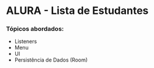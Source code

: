 # ALURA - Lista de Estudantes

### Tópicos abordados:
* Listeners
* Menu
* UI
* Persistência de Dados (Room)
